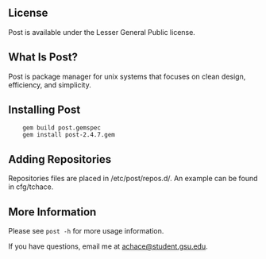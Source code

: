## License

Post is available under the Lesser General Public license.

## What Is Post?

Post is package manager for unix systems that focuses on clean design, efficiency, and simplicity.

## Installing Post

        gem build post.gemspec
        gem install post-2.4.7.gem

## Adding Repositories
	
Repositories files are placed in /etc/post/repos.d/. An example can be found in cfg/tchace.

## More Information
	
Please see `post -h` for more usage information.

If you have questions, email me at <achace@student.gsu.edu>.
